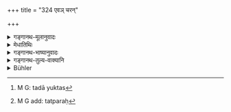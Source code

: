 +++
title = "324 एवञ् चरन्"

+++

<details><summary>गङ्गानथ-मूलानुवादः</summary>

Acting in this manner, and ever intent upon his Kingly Duties, the king shall order all his servants to work for the good of the people.—(324)
</details>

<details><summary>मेधातिथिः</summary>

[^७८५]:
     M G DK (4:712): lokasya

**एवं चरन्** विहरन् **राजधर्मेषु** यथाशास्त्रोपदिष्टेषु **सदा युक्तस्**[^७८६] तत्परः लोकेभ्यः[^७८७] **लोकेभ्यः** स्वराष्ट्रीयेभ्यो हितेषु **सर्वान् भृत्यान् नियोजयेत्** ॥ ९.३२४ ॥


[^७८७]:
     M G add: tatparaḥ


[^७८६]:
     M G: tadā yuktas
</details>

<details><summary>गङ्गानथ-भाष्यानुवादः</summary>

‘*Acting in this manner*’— Behaving thus.

‘*On his Kingly Duties*’— as prescribed in the scriptures—‘*Ever intent*’— bent upon performing.

‘*For the good of the people*’— his subjects;—‘*he shall order all his servants*’—(324)
</details>

<details><summary>गङ्गानथ-तुल्य-वाक्यानि</summary>

**(verses 9.323-325)  
**

See Comparative notes for [Verse 9.323].
</details>

<details><summary>Bühler</summary>

324	Thus conducting himself (and) ever intent on (discharging) his royal duties, a king shall order all his servants (to work) for the good of his people.
</details>
